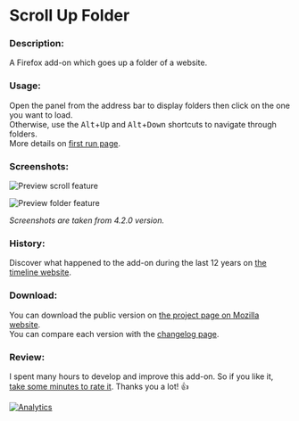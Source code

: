 # Scroll Up Folder

### Description:
A Firefox add-on which goes up a folder of a website.

### Usage:
Open the panel from the address bar to display folders then click on the one you want to load.    
Otherwise, use the <kbd>Alt</kbd>+<kbd>Up</kbd> and <kbd>Alt</kbd>+<kbd>Down</kbd> shortcuts to navigate through folders.    
More details on [first run page](https://github.com/PerfectSlayer/scrollupfolder/wiki/FirstRun).

### Screenshots:
![Preview scroll feature](https://raw.githubusercontent.com/PerfectSlayer/scrollupfolder/wiki/preview.gif)

![Preview folder feature](https://raw.githubusercontent.com/PerfectSlayer/scrollupfolder/wiki/folderPreview.png)

_Screenshots are taken from 4.2.0 version._

### History:
Discover what happened to the add-on during the last 12 years on [the timeline website](http://scrollupfolder.hardcoding.fr/timeline/).

### Download:
You can download the public version on [the project page on Mozilla website](https://addons.mozilla.org/fr/firefox/addon/scroll-up-folder/).   
You can compare each version with the [changelog page](https://github.com/PerfectSlayer/scrollupfolder/wiki/Changelog).

### Review:
I spent many hours to develop and improve this add-on. So if you like it, [take some minutes to rate it](https://addons.mozilla.org/firefox/addon/scroll-up-folder/reviews/add). Thanks you a lot! :+1:


[![Analytics](https://ga-beacon.appspot.com/UA-9910596-2/readme)](https://github.com/igrigorik/ga-beacon)
